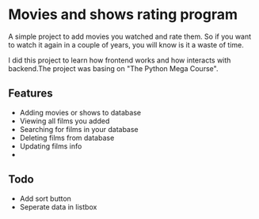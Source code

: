 # Movies and shows rating program
A simple project to add movies you watched and rate them. So if you want to watch it again in a couple of years, you will know is it a waste of time. 

I did this project to learn how frontend works and how interacts with backend.The project was basing on "The Python Mega Course".

## Features
- Adding movies or shows to database
- Viewing all films you added
- Searching for films in your database
- Deleting films from database
- Updating films info
- 
## Todo
- Add sort button
- Seperate data in listbox
